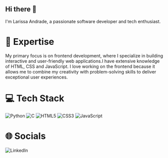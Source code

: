 ## Hi there 👋
I'm Larissa Andrade, a passionate software developer and tech enthusiast. 

# 🚀 Expertise
My primary focus is on frontend development, where I specialize in building interactive and user-friendly web applications.I have extensive knowledge of HTML, CSS and JavaScript. I love working on the frontend because it allows me to combine my creativity with problem-solving skills to deliver exceptional user experiences.

# 💻 Tech Stack
![Python](https://img.shields.io/badge/python-3670A0?style=for-the-badge&logo=python&logoColor=ffdd54) ![C](https://img.shields.io/badge/c-%2300599C.svg?style=for-the-badge&logo=c&logoColor=white) ![HTML5](https://img.shields.io/badge/html5-%23E34F26.svg?style=for-the-badge&logo=html5&logoColor=white)  ![CSS3](https://img.shields.io/badge/css3-%231572B6.svg?style=for-the-badge&logo=css3&logoColor=white) ![JavaScript](https://img.shields.io/badge/javascript-%23323330.svg?style=for-the-badge&logo=javascript&logoColor=%23F7DF1E)

# 🌐 Socials
![LinkedIn](https://img.shields.io/badge/linkedin-%230077B5.svg?style=for-the-badge&logo=linkedin&logoColor=white)
